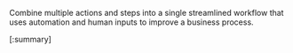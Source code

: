 Combine multiple actions and steps into a single streamlined workflow that uses automation and human inputs to improve a business process.

 [:summary]
